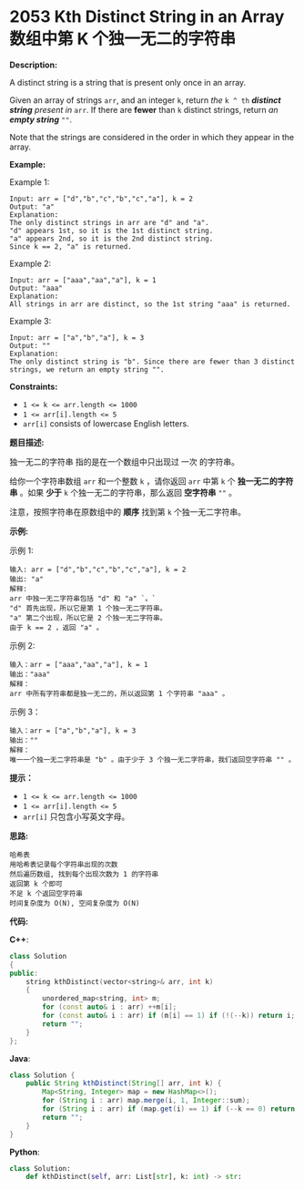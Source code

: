 # 2053 Kth Distinct String in an Array 数组中第 K 个独一无二的字符串

__Description:__

A distinct string is a string that is present only once in an array.

Given an array of strings `arr`, and an integer `k`, return _the_ `k ^ th` ___distinct string__ present in_ `arr`. If there are __fewer__ than `k` distinct strings, return _an __empty string___ `""`.

Note that the strings are considered in the order in which they appear in the array.

__Example:__

Example 1:

```text
Input: arr = ["d","b","c","b","c","a"], k = 2
Output: "a"
Explanation:
The only distinct strings in arr are "d" and "a".
"d" appears 1st, so it is the 1st distinct string.
"a" appears 2nd, so it is the 2nd distinct string.
Since k == 2, "a" is returned.
```

Example 2:

```text
Input: arr = ["aaa","aa","a"], k = 1
Output: "aaa"
Explanation:
All strings in arr are distinct, so the 1st string "aaa" is returned.
```

Example 3:

```text
Input: arr = ["a","b","a"], k = 3
Output: ""
Explanation:
The only distinct string is "b". Since there are fewer than 3 distinct strings, we return an empty string "".
```

__Constraints:__

- `1 <= k <= arr.length <= 1000`
- `1 <= arr[i].length <= 5`
- `arr[i]` consists of lowercase English letters.

__题目描述:__

独一无二的字符串 指的是在一个数组中只出现过 一次 的字符串。

给你一个字符串数组 `arr` 和一个整数 `k` ，请你返回 `arr` 中第 `k` 个 __独一无二的字符串__ 。如果 __少于__ `k` 个独一无二的字符串，那么返回 __空字符串__ `""` 。

注意，按照字符串在原数组中的 __顺序__ 找到第 `k` 个独一无二字符串。

__示例:__

示例 1:

```text
输入: arr = ["d","b","c","b","c","a"], k = 2
输出: "a"
解释: 
arr 中独一无二字符串包括 "d" 和 "a" `。`
"d" 首先出现，所以它是第 1 个独一无二字符串。
"a" 第二个出现，所以它是 2 个独一无二字符串。
由于 k == 2 ，返回 "a" 。
```

示例 2:

```text
输入：arr = ["aaa","aa","a"], k = 1
输出："aaa"
解释：
arr 中所有字符串都是独一无二的，所以返回第 1 个字符串 "aaa" 。
```

示例 3：

```text
输入：arr = ["a","b","a"], k = 3
输出：""
解释：
唯一一个独一无二字符串是 "b" 。由于少于 3 个独一无二字符串，我们返回空字符串 "" 。
```

__提示：__

- `1 <= k <= arr.length <= 1000`
- `1 <= arr[i].length <= 5`
- `arr[i]` 只包含小写英文字母。

__思路:__

```text
哈希表
用哈希表记录每个字符串出现的次数
然后遍历数组, 找到每个出现次数为 1 的字符串
返回第 k 个即可
不足 k 个返回空字符串
时间复杂度为 O(N), 空间复杂度为 O(N)
```

__代码:__

__C++__:

```C++
class Solution 
{
public:
    string kthDistinct(vector<string>& arr, int k) 
    {
        unordered_map<string, int> m;
        for (const auto& i : arr) ++m[i];
        for (const auto& i : arr) if (m[i] == 1) if (!(--k)) return i;
        return "";
    }
};
```

__Java__:

```Java
class Solution {
    public String kthDistinct(String[] arr, int k) {
        Map<String, Integer> map = new HashMap<>();
        for (String i : arr) map.merge(i, 1, Integer::sum);
        for (String i : arr) if (map.get(i) == 1) if (--k == 0) return i;
        return "";
    }
}
```

__Python__:

```Python
class Solution:
    def kthDistinct(self, arr: List[str], k: int) -> str:
```
